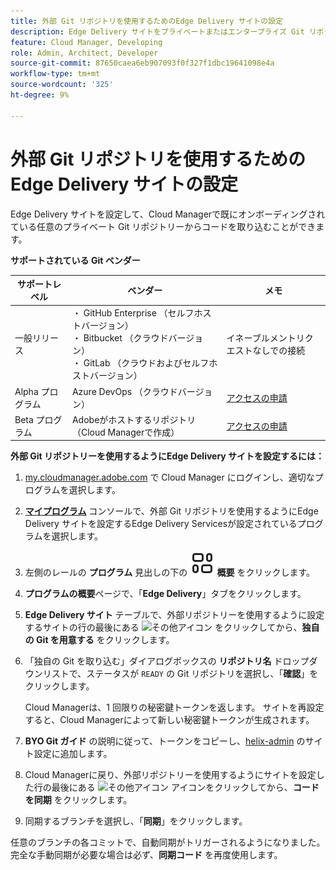 ```yaml
---
title: 外部 Git リポジトリを使用するためのEdge Delivery サイトの設定
description: Edge Delivery サイトをプライベートまたはエンタープライズ Git リポジトリにリンクする方法について説明します。
feature: Cloud Manager, Developing
role: Admin, Architect, Developer
source-git-commit: 87650caea6eb907093f0f327f1dbc19641098e4a
workflow-type: tm+mt
source-wordcount: '325'
ht-degree: 9%

---
```



# 外部 Git リポジトリを使用するためのEdge Delivery サイトの設定

Edge Delivery サイトを設定して、Cloud Managerで既にオンボーディングされている任意のプライベート Git リポジトリーからコードを取り込むことができます。

**サポートされている Git ベンダー**

| サポートレベル | ベンダー | メモ |
| --- | --- | --- |
| 一般リリース | ・ GitHub Enterprise （セルフホストバージョン） <br>・ Bitbucket （クラウドバージョン） <br>・ GitLab （クラウドおよびセルフホストバージョン） | イネーブルメントリクエストなしでの接続 |
| Alpha プログラム | Azure DevOps （クラウドバージョン） | [アクセスの申請](mailto:grp-cloudmanager_byog@adobe.com) |
| Beta プログラム | Adobeがホストするリポジトリ（Cloud Managerで作成） | [アクセスの申請](mailto:grp-cloudmanager_byog@adobe.com) |

**外部 Git リポジトリーを使用するようにEdge Delivery サイトを設定するには：**

1. [my.cloudmanager.adobe.com](https://my.cloudmanager.adobe.com/) で Cloud Manager にログインし、適切なプログラムを選択します。

1. **[マイプログラム](/help/implementing/cloud-manager/navigation.md#my-programs)** コンソールで、外部 Git リポジトリを使用するようにEdge Delivery サイトを設定するEdge Delivery Servicesが設定されているプログラムを選択します。

1. 左側のレールの **プログラム** 見出しの下の **![概要アイコン ](/help/implementing/cloud-manager/edge-delivery/assets/overview.svg) 概要** をクリックします。

1. **プログラムの概要**&#x200B;ページで、「**Edge Delivery**」タブをクリックします。

1. **Edge Delivery サイト** テーブルで、外部リポジトリーを使用するように設定するサイトの行の最後にある ![ その他アイコン ](https://spectrum.adobe.com/static/icons/workflow_18/Smock_More_18_N.svg) をクリックしてから、**独自の Git を用意する** をクリックします。

1. 「独自の Git を取り込む」ダイアログボックスの **リポジトリ名** ドロップダウンリストで、ステータスが `READY` の Git リポジトリを選択し、「**確認**」をクリックします。

   Cloud Managerは、1 回限りの秘密鍵トークンを返します。 サイトを再設定すると、Cloud Managerによって新しい秘密鍵トークンが生成されます。

1. **BYO Git ガイド** の説明に従って、トークンをコピーし、[helix-admin](https://www.aem.live/developer/byo-git) のサイト設定に追加します。

1. Cloud Managerに戻り、外部リポジトリーを使用するようにサイトを設定した行の最後にある ![ その他アイコン ](https://spectrum.adobe.com/static/icons/workflow_18/Smock_More_18_N.svg) アイコンをクリックしてから、**コードを同期** をクリックします。

1. 同期するブランチを選択し、「**同期**」をクリックします。

任意のブランチの各コミットで、自動同期がトリガーされるようになりました。 完全な手動同期が必要な場合は必ず、**同期コード** を再度使用します。

